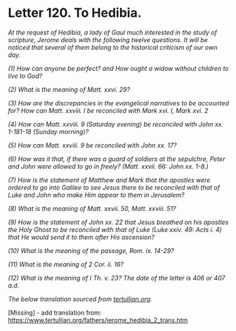 <h1>Letter 120. To Hedibia.</h1>

<p><i>At the request of Hedibia, a lady of Gaul much interested in the study of scripture, Jerome deals with the following twelve questions. It will be noticed that several of them belong to the historical criticism of our own day.

(1) How can anyone be perfect? and How ought a widow without children to live to God?

(2) What is the meaning of Matt. xxvi. 29?

(3) How are the discrepancies in the evangelical narratives to be accounted for? How can Matt. xxviii. I be reconciled with Mark xvi. I, Mark xvi. 2

(4) How can Matt. xxviii. 9 (Saturday evening) be reconciled with John xx. 1-181-18 (Sunday morning)?

(5) How can Matt. xxviii. 9 be reconciled with John xx. 17?

(6) How was it that, if there was a guard of soldiers at the sepulchre, Peter and John were allowed to go in freely? (Matt. xxvii. 66: John xx. 1-8.)

(7) How is the statement of Matthew and Mark that the apostles were ordered to go into Galilee to see Jesus there to be reconciled with that of Luke and John who make Him appear to them in Jerusalem?

(8) What is the meaning of Matt. xxvii. 50, Matt. xxviii. 51?

(9) How is the statement of John xx. 22 that Jesus breathed on his apostles the Holy Ghost to be reconciled with that of Luke (Luke xxiv. 49: Acts i. 4) that He would send it to them after His ascension?

(10) What is the meaning of the passage, Rom. ix. 14-29?

(11) What is the meaning of 2 Cor. ii. 16?

(12) What is the meaning of I Th. v. 23? The date of the letter is 406 or 407 a.d.

The below translation sourced from <a href='https://www.tertullian.org/fathers/jerome_hedibia_2_trans.htm'>tertullian.org</a>.</i></p>

[Missing] - add translation from: https://www.tertullian.org/fathers/jerome_hedibia_2_trans.htm